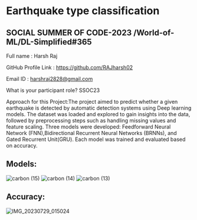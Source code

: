 
# Earthquake type classification
## SOCIAL SUMMER OF CODE-2023 /World-of-ML/DL-Simplified#365


Full name : Harsh Raj

GitHub Profile Link : https://github.com/RAJharsh02

Email ID : harshraj2828@gmail.com


What is your participant role? SSOC23



Approach for this Project:The project aimed to predict whether a given earthquake is detected by automatic detection systems using Deep learning models. The dataset was loaded and explored to gain insights into the data, followed by preprocessing steps such as handling missing values and feature scaling. Three models were developed: Feedforward Neural Network (FNN),Bidirectional Recurrent Neural Networks (BRNNs), and Gated Recurrent Unit(GRU). Each model was trained and evaluated based on accuracy.

## Models:

![carbon (15)](https://github.com/RAJharsh02/Earthquake-type-prediction/assets/118257196/450c42dc-6562-4975-bfc4-7167d172543a)
![carbon (14)](https://github.com/RAJharsh02/Earthquake-type-prediction/assets/118257196/0da7f98d-39c3-4fed-b013-5a053db8d580)
![carbon (13)](https://github.com/RAJharsh02/Earthquake-type-prediction/assets/118257196/34bc7048-dde1-42e3-a01e-127603790585)
## Accuracy:
![IMG_20230729_015024](https://github.com/RAJharsh02/Earthquake-type-prediction/assets/118257196/bff01822-2e2f-4d12-9bf6-9eac75924552)
